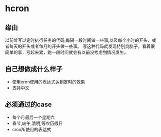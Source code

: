 # hcron

## 缘由
以前曾写过定时执行任务的代码,每隔一段时间做一些事,以及每个小时的开头，或者每天的开头或者每月的开头做一些事。
写这种代码就发现特别烧脑子，看着很简单的事，写起来累，跑一段时间就会有以前没考虑到情况发生。

## 自己想做成什么样子
* 使用cron使用的表达式达到定时的效果
* 支持中文

## 必须通过的case
* 每个月最后一个星期六
* 春节,端午,清明,等农历假日
* cron所使用的表达式

